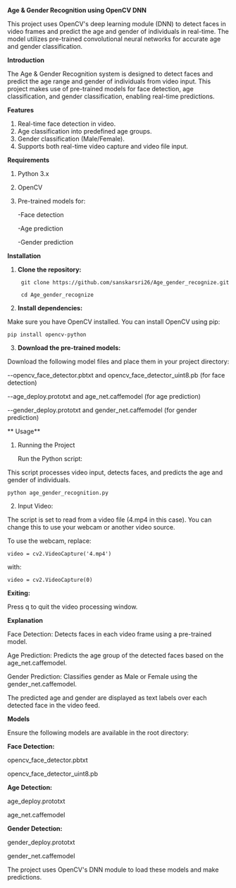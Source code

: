 **Age & Gender Recognition using OpenCV DNN**

This project uses OpenCV's deep learning module (DNN) to detect faces in video frames and predict the age and gender of individuals in real-time. The model utilizes pre-trained convolutional neural networks for accurate age and gender classification.

**Introduction**

The Age & Gender Recognition system is designed to detect faces and predict the age range and gender of individuals from video input. This project makes use of pre-trained models for face detection, age classification, and gender classification, enabling real-time predictions.

**Features**

1) Real-time face detection in video.
2) Age classification into predefined age groups.
3) Gender classification (Male/Female).
4) Supports both real-time video capture and video file input.

**Requirements**
1) Python 3.x
2) OpenCV
3) Pre-trained models for:
   
    -Face detection
   
    -Age prediction
   
    -Gender prediction

**Installation**
1) **Clone the repository:**

		git clone https://github.com/sanskarsri26/Age_gender_recognize.git

		cd Age_gender_recognize

2) **Install dependencies:**

Make sure you have OpenCV installed. You can install OpenCV using pip:

	pip install opencv-python

3) **Download the pre-trained models:**

Download the following model files and place them in your project directory:

  --opencv_face_detector.pbtxt and opencv_face_detector_uint8.pb (for face detection)

  --age_deploy.prototxt and age_net.caffemodel (for age prediction)

  --gender_deploy.prototxt and gender_net.caffemodel (for gender prediction)

** Usage**

1) Running the Project
   
	Run the Python script:

This script processes video input, detects faces, and predicts the age and gender of individuals.

	python age_gender_recognition.py
 
2) Input Video:

The script is set to read from a video file (4.mp4 in this case). You can change this to use your webcam or another video source.

To use the webcam, replace:

	video = cv2.VideoCapture('4.mp4')
 
with:

	video = cv2.VideoCapture(0)
 
**Exiting:**

Press q to quit the video processing window.

**Explanation**

Face Detection: Detects faces in each video frame using a pre-trained model.

Age Prediction: Predicts the age group of the detected faces based on the age_net.caffemodel.

Gender Prediction: Classifies gender as Male or Female using the gender_net.caffemodel.

The predicted age and gender are displayed as text labels over each detected face in the video feed.


**Models**

Ensure the following models are available in the root directory:

**Face Detection:**

opencv_face_detector.pbtxt

opencv_face_detector_uint8.pb

**Age Detection:**

age_deploy.prototxt

age_net.caffemodel

**Gender Detection:**

gender_deploy.prototxt

gender_net.caffemodel

The project uses OpenCV's DNN module to load these models and make predictions.

